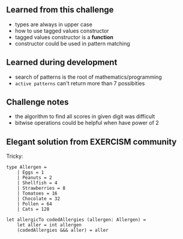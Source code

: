 ## Learned from this challenge

- types are always in upper case
- how to use tagged values constructor
- tagged values constructor is a **function**
- constructor could be used in pattern matching

## Learned during development

- search of patterns is the root of mathematics/programming
- ```active patterns``` can't return more than 7 possibities

## Challenge notes

- the algorithm to find all scores in given digit was difficult
- bitwise operations could be helpful when have power of 2

## Elegant solution from EXERCISM community

Tricky:

```f#
type Allergen =
    | Eggs = 1
    | Peanuts = 2
    | Shellfish = 4
    | Strawberries = 8
    | Tomatoes = 16
    | Chocolate = 32
    | Pollen = 64
    | Cats = 128

let allergicTo codedAllergies (allergen: Allergen) = 
    let aller = int allergen
    (codedAllergies &&& aller) = aller
```